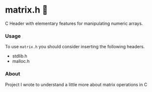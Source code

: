 # matrix.h :stars:

C Header with elementary features for manipulating numeric arrays.

### Usage

To use `matrix.h` you should consider inserting the following headers.

* stdlib.h
* malloc.h

### About

Project I wrote to understand a little more about matrix operations in C
